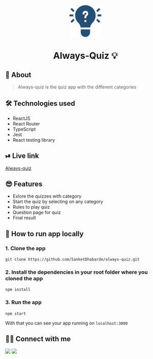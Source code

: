 <div align="center">

<img alt="always quiz" src="public/apple-icon.png" width="100px" height="100px" />

# Always-Quiz 💡

</div>



## 📑 About
> Always-quiz is the quiz app with the different categories
## 🛠 Technologies used
- ReactJS
- React Router
- TypeScript
- Jest
- React testing library

## ⏯ Live link
[Always-quiz](https://always-quiz.netlify.app/)

## 😎 Features
- Exlore the quizzes with category
- Start the quiz by selecting on any category
- Rules to play quiz
- Question page for quiz
- Final result

## 🤯 How to run app locally
### 1. Clone the app
```
git clone https://github.com/SanketDhabarde/always-quiz.git
```
### 2. Install the dependencies in your root folder where you cloned the app
```
npm install
```
### 3. Run the app
```
npm start
```
With that you can see your app running on `localhost:3000`

## 👨‍💻 Connect with me 
<a href="https://twitter.com/adityasharan01"><img src="https://img.shields.io/badge/Twitter-1DA1F2?style=for-the-badge&logo=twitter&logoColor=white"/></a>
<a href="https://www.linkedin.com/in/aditya-sharan/"><img src="https://img.shields.io/badge/LinkedIn-0077B5?style=for-the-badge&logo=linkedin&logoColor=white"/></a>
